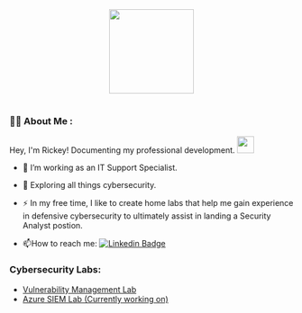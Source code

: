 <div id="header" align="center">
  <img src="https://media.giphy.com/media/5Y1miInt9GuFr7OkY4/giphy.gif" width="150"/>
</div>
<h1>
  
### :man_technologist: About Me :
Hey, I'm Rickey! Documenting my professional development. <img src="https://media.giphy.com/media/WUlplcMpOCEmTGBtBW/giphy.gif" width="30"> 
- :telescope: I’m working as an IT Support Specialist.
- :seedling: Exploring all things cybersecurity.

- :zap: In my free time, I like to create home labs that help me gain experience in defensive cybersecurity to ultimately assist in landing a Security Analyst postion.

- :mailbox:How to reach me: [![Linkedin Badge](https://img.shields.io/badge/-kakbar-blue?style=flat&logo=Linkedin&logoColor=white)](https://www.linkedin.com/in/rickeystarks)

### Cybersecurity Labs:
- [Vulnerability Management Lab](https://github.com/StarksRepo/Vulnerability-Management-Lab.git)
- [Azure SIEM Lab (Currently working on)](https://github.com/StarksRepo/Azure-SIEM-Lab.git)
